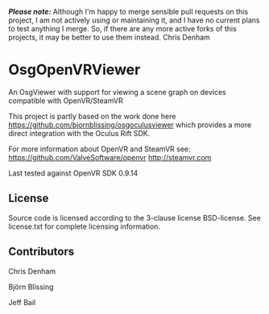 ***Please note:***
Although I'm happy to merge sensible pull requests on this project, I am not actively using or maintaining it, and I have no current plans to test anything I merge. So, if there are any more active forks of this projects, it may be better to use them instead.
Chris Denham

OsgOpenVRViewer
===============

An OsgViewer with support for viewing a scene graph on devices compatible with OpenVR/SteamVR 

This project is partly based on the work done here https://github.com/bjornblissing/osgoculusviewer 
which provides a more direct integration with the Oculus Rift SDK. 

For more information about OpenVR and SteamVR see:
https://github.com/ValveSoftware/openvr 
http://steamvr.com

Last tested against OpenVR SDK 0.9.14 

License
-------
Source code is licensed according to the 3-clause license BSD-license. 
See license.txt for complete licensing information. 

Contributors
------------

Chris Denham

Björn Blissing

Jeff Bail
